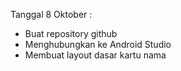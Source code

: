 Tanggal 8 Oktober :
- Buat repository github
- Menghubungkan ke Android Studio
- Membuat layout dasar kartu nama 
